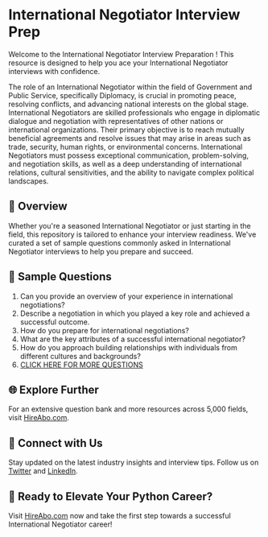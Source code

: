 # International Negotiator Interview Prep

Welcome to the International Negotiator Interview Preparation ! This resource is designed to help you ace your International Negotiator interviews with confidence.

The role of an International Negotiator within the field of Government and Public Service, specifically Diplomacy, is crucial in promoting peace, resolving conflicts, and advancing national interests on the global stage. International Negotiators are skilled professionals who engage in diplomatic dialogue and negotiation with representatives of other nations or international organizations. Their primary objective is to reach mutually beneficial agreements and resolve issues that may arise in areas such as trade, security, human rights, or environmental concerns. International Negotiators must possess exceptional communication, problem-solving, and negotiation skills, as well as a deep understanding of international relations, cultural sensitivities, and the ability to navigate complex political landscapes.

## 🚀 Overview

Whether you're a seasoned International Negotiator or just starting in the field, this repository is tailored to enhance your interview readiness. We've curated a set of sample questions commonly asked in International Negotiator interviews to help you prepare and succeed.

## 📝 Sample Questions

1. Can you provide an overview of your experience in international negotiations?
2. Describe a negotiation in which you played a key role and achieved a successful outcome.
3. How do you prepare for international negotiations?
4. What are the key attributes of a successful international negotiator?
5. How do you approach building relationships with individuals from different cultures and backgrounds?
6. [CLICK HERE FOR MORE QUESTIONS](https://hireabo.com/job/17_1_14/International%20Negotiator)

## 🌐 Explore Further

For an extensive question bank and more resources across 5,000 fields, visit [HireAbo.com](https://www.hireabo.com).

## 📱 Connect with Us

Stay updated on the latest industry insights and interview tips. Follow us on [Twitter](https://twitter.com/hireabo) and [LinkedIn](https://www.linkedin.com/in/hire-abo-3609972a8/).

## 🚀 Ready to Elevate Your Python Career?

Visit [HireAbo.com](https://www.hireabo.com) now and take the first step towards a successful International Negotiator career!